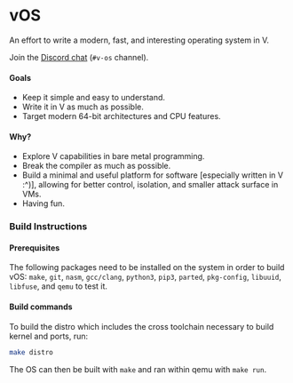 # vOS

An effort to write a modern, fast, and interesting operating system in V.

Join the [Discord chat](https://discord.gg/vlang) (`#v-os` channel).

#### Goals

- Keep it simple and easy to understand.
- Write it in V as much as possible.
- Target modern 64-bit architectures and CPU features.

#### Why?

- Explore V capabilities in bare metal programming.
- Break the compiler as much as possible.
- Build a minimal and useful platform for software [especially written in V :^)], allowing for better control, isolation, and smaller attack surface in VMs.
- Having fun.

### Build Instructions

#### Prerequisites

The following packages need to be installed on the system in order to build vOS: `make`, `git`, `nasm`, `gcc/clang`, `python3`, `pip3`, `parted`, `pkg-config`, `libuuid`, `libfuse`, and `qemu` to test it.

#### Build commands

To build the distro which includes the cross toolchain necessary
to build kernel and ports, run:

```bash
make distro
```

The OS can then be built with `make` and ran within qemu with `make run`.
